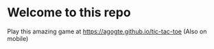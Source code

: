 # Welcome to this repo

Play this amazing game at https://agogte.github.io/tic-tac-toe
(Also on mobile)
